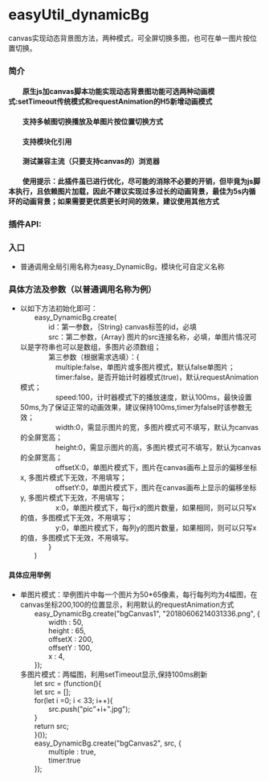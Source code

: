 # easyUtil_dynamicBg
canvas实现动态背景图方法，两种模式，可全屏切换多图，也可在单一图片按位置切换。
<h3>简介</h3>
		<h4>&emsp;&emsp;原生js加canvas脚本功能实现动态背景图功能可选两种动画模式:setTimeout传统模式和requestAnimation的H5新增动画模式</h4>
		<h4>&emsp;&emsp;支持多帧图切换播放及单图片按位置切换方式</h4>
		<h4>&emsp;&emsp;支持模块化引用</h4>
		<h4>&emsp;&emsp;测试兼容主流（只要支持canvas的）浏览器</h4>
		<h4>&emsp;&emsp;使用提示：此插件虽已进行优化，尽可能的消除不必要的开销，但毕竟为js脚本执行，且依赖图片加载，因此不建议实现过多过长的动画背景，最佳为5s内循环的动画背景；如果需要更优质更长时间的效果，建议使用其他方式</h4>
		<h3>插件API:</h3>
		<h3>入口</h3>
		<ul>
			<li>普通调用全局引用名称为easy_DynamicBg，模块化可自定义名称</li>
		</ul>
		<h3>具体方法及参数（以普通调用名称为例）</h3>
		<ul>
			<li>
				以如下方法初始化即可：<br/>
				&emsp;&emsp;easy_DynamicBg.create(<br/>
								&emsp;&emsp;&emsp;&emsp;id：第一参数，｛String} canvas标签的id，必填 <br/>
								&emsp;&emsp;&emsp;&emsp;src：第二参数，{Array} 图片的src连接名称，必填，单图片情况可以是字符串也可以是数组，多图片必须数组；<br/>
								&emsp;&emsp;&emsp;&emsp;第三参数（根据需求选填）：{<br/>
						&emsp;&emsp;&emsp;&emsp;&emsp;multiple:false，单图片或多图片模式，默认false单图片；<br/>
						&emsp;&emsp;&emsp;&emsp;&emsp;timer:false，是否开始计时器模式(true)，默认requestAnimation模式；<br/>
						&emsp;&emsp;&emsp;&emsp;&emsp;speed:100，计时器模式下的播放速度，默认100ms，最快设置50ms,为了保证正常的动画效果，建议保持100ms,timer为false时该参数无效；<br/>
					&emsp;&emsp;&emsp;&emsp;&emsp;width:0，需显示图片的宽，多图片模式可不填写，默认为canvas的全屏宽高；<br/>
						&emsp;&emsp;&emsp;&emsp;&emsp;height:0，需显示图片的高，多图片模式可不填写，默认为canvas的全屏宽高；<br/>
						&emsp;&emsp;&emsp;&emsp;&emsp;offsetX:0，单图片模式下，图片在canvas画布上显示的偏移坐标x, 多图片模式下无效，不用填写；<br/>
						&emsp;&emsp;&emsp;&emsp;&emsp;offsetY:0，单图片模式下，图片在canvas画布上显示的偏移坐标y, 多图片模式下无效，不用填写；<br/>
						&emsp;&emsp;&emsp;&emsp;&emsp;x:0，单图片模式下，每行x的图片数量，如果相同，则可以只写x的值，多图模式下无效，不用填写；<br/>
						&emsp;&emsp;&emsp;&emsp;&emsp;y:0，单图片模式下，每列y的图片数量，如果相同，则可以只写x的值，多图模式下无效，不用填写。<br/>
						&emsp;&emsp;&emsp;&emsp;}<br/>
					&emsp;&emsp;)<br/>
			</li>
		</ul>
		<h4>具体应用举例</h4>
		<ul>
			<li>
				单图片模式：举例图片中每一个图片为50*65像素，每行每列均为4幅图，在canvas坐标200,100的位置显示，利用默认的requestAnimation方式<br/> 
			&emsp;&emsp;easy_DynamicBg.create("bgCanvas1", "20180606214031336.png", {<br/>
					&emsp;&emsp;&emsp;&emsp;width : 50, <br/>
					&emsp;&emsp;&emsp;&emsp;height : 65,<br/>
					&emsp;&emsp;&emsp;&emsp;offsetX : 200,<br/>
					&emsp;&emsp;&emsp;&emsp;offsetY : 100,<br/>
					&emsp;&emsp;&emsp;&emsp;x : 4,<br/>
			&emsp;&emsp;});<br/>
			</li>
				多图片模式：两幅图，利用setTimeout显示,保持100ms刷新<br/>
				&emsp;&emsp;let src = (function(){<br/>
				&emsp;&emsp;let src = [];<br/>
				&emsp;&emsp;for(let i =0; i < 33; i++){<br/>
						&emsp;&emsp;&emsp;&emsp;src.push("pic"+i+".jpg");<br/>
				&emsp;&emsp;}<br/>
				&emsp;&emsp;return src;<br/>
		&emsp;&emsp;}());<br/>
			&emsp;&emsp;easy_DynamicBg.create("bgCanvas2", src, {<br/>
						&emsp;&emsp;&emsp;&emsp;multiple : true,<br/>
						&emsp;&emsp;&emsp;&emsp;timer:true<br/>
				&emsp;&emsp;});<br/>
			</li>
		</ul>
